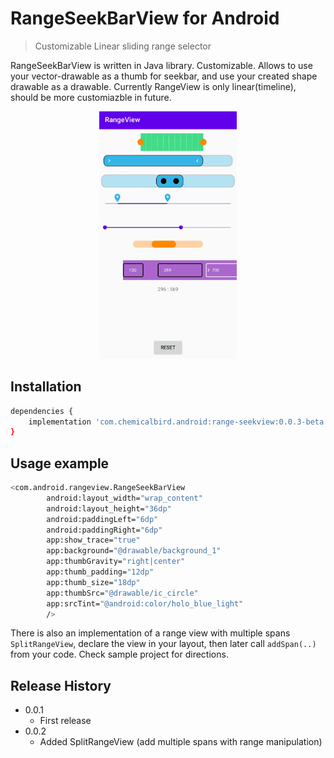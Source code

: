 # RangeSeekBarView for Android
> Customizable Linear sliding range selector


RangeSeekBarView is written in Java library. Customizable. Allows to use your vector-drawable as a thumb for seekbar, and use
your created shape drawable as a drawable. Currently RangeView is only linear(timeline), should be more customiazble in future.
<p align="center">
<img src="screens/preview.jpg" width="220">
</p>

## Installation

```sh
dependencies {
    implementation 'com.chemicalbird.android:range-seekview:0.0.3-beta'
}
```

## Usage example

```sh
<com.android.rangeview.RangeSeekBarView
        android:layout_width="wrap_content"
        android:layout_height="36dp"
        android:paddingLeft="6dp"
        android:paddingRight="6dp"
        app:show_trace="true"
        app:background="@drawable/background_1"
        app:thumbGravity="right|center"
        app:thumb_padding="12dp"
        app:thumb_size="18dp"
        app:thumbSrc="@drawable/ic_circle"
        app:srcTint="@android:color/holo_blue_light"
        />
```
There is also an implementation of a range view with multiple spans
`SplitRangeView`, declare the view in your layout, then later call
`addSpan(..)` from your code. Check sample project for directions.
## Release History

* 0.0.1
  * First release
* 0.0.2
  * Added SplitRangeView (add multiple spans with range manipulation)

<!---
## Contributing

1. Fork it (<https://github.com/yourname/yourproject/fork>)
2. Create your feature branch (`git checkout -b feature/fooBar`)
3. Commit your changes (`git commit -am 'Add some fooBar'`)
4. Push to the branch (`git push origin feature/fooBar`)
5. Create a new Pull Request

<!-- Markdown link & img dfn's -->
[npm-image]: https://img.shields.io/npm/v/datadog-metrics.svg?style=flat-square
[npm-url]: https://npmjs.org/package/datadog-metrics
[npm-downloads]: https://img.shields.io/npm/dm/datadog-metrics.svg?style=flat-square
[travis-image]: https://img.shields.io/travis/dbader/node-datadog-metrics/master.svg?style=flat-square
[travis-url]: https://travis-ci.org/dbader/node-datadog-metrics
[wiki]: https://github.com/yourname/yourproject/wiki
